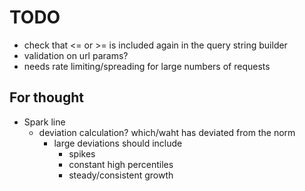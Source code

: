 # TODO

+ check that <= or >= is included again in the query string builder
+ validation on url params?
+ needs rate limiting/spreading for large numbers of requests


## For thought

+ Spark line
	- deviation calculation? which/waht has deviated from the norm
		- large deviations should include
			- spikes
			- constant high percentiles
			- steady/consistent growth 